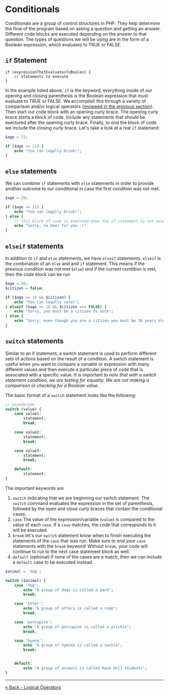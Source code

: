 # Conditionals
Conditionals are a group of control structures in PHP. They help determine the flow of the program based on asking a question and getting an answer. Different code blocks are executed depending on the answer to that question. The types of questions we will be using are in the form of a Boolean expression, which evaluates to TRUE or FALSE.

## `if` Statement

```
if (expressionThatEvaluatesToBoolen) {
	// statements to execute
}
```

In the example listed above, `if` is the keyword, everything inside of our opening and closing parenthesis is the Boolean expression that must evaluate to TRUE or FALSE. We accomplish this through a variety of comparison and/or logical operators ([reviewed in the previous section](3-ComLogOps.md)).
Then start our code block with an opening curly brace. The opening curly brace starts a block of code. Include any statements that should be exectured after the opening curly brace.  Finally, to end the block of code we include the closing curly brace.  Let's take a look at a real `if` statement:

```php
$age = 21;

if ($age >= 21) {
	echo "You can legally Drink!";
}
```

## `else` statements
We can combine `if` statements with `else` statements in order to provide another outcome to our conditional in case the first condition was not met.

```php
$age = 20;

if ($age >= 21) {
	echo "You can legally Drink!";
} else {
	// this block of code is executed when the if statement is not executed
	echo "Sorry, no beer for you :("
}
```

## `elseif` statements
In addition to `if` and `else` statements, we have `elseif` statements.  `elseif` is the combination of an `else` and and `if` statement.  This means if the previous condition was not met (`else`) _and_ if the current condition _is_ met, then the code block can be run

```php
$age = 20;
$citizen = false;

if ($age >= 18 && $citizen) {
	echo "You can legally vote!";
} elseif ($age >= 18 && $citizen === FALSE) {
	echo "Sorry, you must be a citizen to vote";
} else {
	echo "Sorry, even though you are a citizen you must be 18 years old or over to vote";
}
```

## `switch` statements
Similar to an if statement, a switch statement is used to perform different sets of actions based on the result of a condition. A switch statement is useful when you want to compare a variable or expression with many different values and then execute a particular piece of code that is associated with a specific value. *It is important to note that with a switch statement condition, we are testing for equality. We are not making a comparison or checking for a Boolean value*.

The basic format of a `switch` statement looks like the following:

```php
// psuedocode
switch (value) {
	case value1:
		statement;
		break;

	case value2:
		statement;
		break;

	case value3:
		statement;
		break;

	default:
		statement;
}
```

The important keywords are

1. `switch` indicating that we are beginning our switch statement.  The `switch` command evaluates the expression in the set of parenthesis, followed by the open and close curly braces that contain the conditional cases.
2. `case` The value of the expression/variable (`value`) is compared to the value of each `case`.  If a `case` matches, the code that corresponds to it will be executed.
3. `break` let's our `switch` statement know when to finish executing the statements of the `case` that was run.  Make sure to end your `case` statements with the `break` keyword!  Without `break`, your code will continue to run to the next case statement block as well.
4. `default` (optional) if none of the cases are a match, then we can include a `default` case to be executed instead.

```php
$animal = 'dog';

switch ($animal) {
	case 'dog':
		echo "A group of dogs is called a pack";
		break;

	case 'otter':
		echo "A group of otters is called a romp";
		break;

	case 'porcupine':
		echo "A group of porcupine is called a prickle";
		break;

	case 'hyena':
		echo "A group of hyenas is called a cackle";
		break;


	default:
		echo "A group of animals is called Rose Hill Students";
}
```


___

[« Back - Logical Operators](3-ComLogOps.md)


